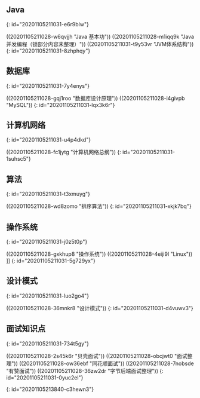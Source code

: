 ## Java
{: id="20201105211031-e6r9blw"}

((20201105211028-w6qvjjh "Java 基本功"))
((20201105211028-m1iqq9k "Java并发编程（锁部分内容未整理）"))
((20201105211031-t9y53vr "JVM体系结构")) 
{: id="20201105211031-8zhphqy"}

## 数据库
{: id="20201105211031-7y4enys"}

((20201105211028-gqj1roo "数据库设计原理"))
((20201105211028-i4givpb "MySQL")) 
{: id="20201105211031-lqx3k6r"}

## 计算机网络
{: id="20201105211031-u4p4dkd"}

((20201105211028-fc1jytg "计算机网络总纲"))
{: id="20201105211031-1suhsc5"}

## 算法
{: id="20201105211031-t3xmuyg"}

((20201105211028-wd8zomo "排序算法"))
{: id="20201105211031-xkjk7bq"}

## 操作系统
{: id="20201105211031-j0z5t0p"}

((20201105211028-gxkhup8 "操作系统"))
((20201105211028-4eiji9l "Linux")) ]]
{: id="20201105211031-5g729yx"}

## 设计模式
{: id="20201105211031-luo2go4"}

((20201105211028-36mnkr8 "设计模式"))
{: id="20201105211031-d4vuwv3"}

## 面试知识点
{: id="20201105211031-734t5gy"}

((20201105211028-2s45k6r "贝壳面试"))
((20201105211028-obcjwt0 "面试整理"))
((20201105211028-ow36ebf "同花顺面试"))
((20201105211028-7nobsde "有赞面试"))
((20201105211028-36zw2dr "字节后端面试整理"))
{: id="20201105211031-0yuc2el"}

{: id="20201105213840-c3hewn3"}
